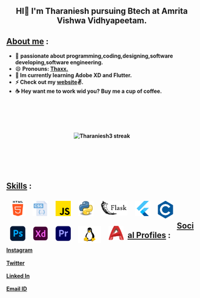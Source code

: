 
## <p align="center"><b>HI👋 I'm Tharaniesh pursuing Btech at Amrita Vishwa Vidhyapeetam.</b></p>
## <u>About me</u> :
- 🔭 <b>passionate about programming,coding,designing,software developing,software engineering.  </b>
- 😄 <b>Pronouns: <u>Thaxx.</u><b>
- 🔮 <b>Im currently learning Adobe XD and Flutter.</b>
- ⚡ <b>Check out my [website](https://tharaniesh3.github.io/website.io/)✌️.</b>
- ☕ <b>Hey want me to work wid you? Buy me a cup of coffee.<b>
<br>
<p align="center">
    <a>
        <img style="margin:50px" alt="Tharaniesh3 streak" src="https://github-readme-streak-stats.herokuapp.com/?user=Tharaniesh3&theme=midnight-purple&hide_border=true&border=DD0404&ring=00DDCF&background=000000&stroke=00DDAA&fire=DD08DC&currStreakNum=DD0202"/>
    </center></a>
</p>
<br>

## <u>Skills</u> :

<img align="left" alt="HTML5" width="40px" style="margin:10px"  src="assets/html-5.png" />
<img align="left" alt="CSS3" width="40px" style="margin:10px"  src="assets/css.png" />
<img align="left" alt="JavaScript" width="40px" style="margin:10px"  src="assets/js.png" />
<img align="left" alt="Python" width="40px" style="margin:10px"  src="assets/python.png" />
<img align="left" alt="Flask" width="70px"  style="margin:10px"  src="assets/flask.png" />
<img align="left" alt="Flutter" width="40px" style="margin:10px"  src="assets/flutter.png" />
<img align="left" alt="c" width="40px" style="margin:10px"  src="assets/c.png" />
<img align="left" alt="photoshop" width="40px" style="margin:10px"  src="assets/photoshop.png" />
<img align="left" alt="xd" width="40px" style="margin:10px"  src="assets/xd.png" />
<img align="left" alt="premeire pro" width="40px" style="margin:10px"  src="assets/premiere-pro.png" />
<img align="left" alt="linux" width="60px" style="margin:10px"  src="assets/linux.png" />
<img align="left" alt="Autocad" width="40px" height="37" style="margin:10px"  src="assets/autocad.png" />

<br> 
<br>

## <u>Social Profiles</u> :
[Instagram](https://www.instagram.com/__thaxx__/)
<br>
<br>
[Twitter](https://twitter.com/_Tharaniesh_)
<br>
<br>
[Linked In](https://www.linkedin.com/in/tharaniesh-p-r-1429a3171/)
<br>
<br>
[Email ID](mailto:www.tharanieshmarvel@gmail.com)
<br> 
<br>
<br>
</span>
